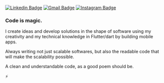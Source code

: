 [![Linkedin Badge](https://img.shields.io/badge/-LinkedIn-blue?style=flat&logo=Linkedin&logoColor=white&link=https://www.linkedin.com/in/marcelomoresco/)](https://www.linkedin.com/in/marcelomoresco/)
[![Gmail Badge](https://img.shields.io/badge/-Gmail-c14438?style=flat&logo=Gmail&logoColor=white&link=mailto:marcelomoresco0@gmail.com)](mailto:marcelomoresco0@gmail.com)
[![Instagram Badge](https://img.shields.io/badge/-Instagram-C13584?style=flat&labelColor=C13584&logo=instagram&logoColor=white&link=https://www.instagram.com/marcelomoresco/)](https://www.instagram.com/marcelomoresco/)

### Code is magic.

I create ideas and develop solutions in the shape of software using my creativity and my technical knowledge in Flutter/dart by building mobile apps.

Always writing not just scalable softwares, but also the readable code that will make the scalability possible.

A clean and understandable code, as a good poem should be.

⚡
